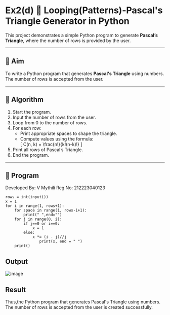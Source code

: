 # Ex2(d) 🔺 Looping(Patterns)-Pascal's Triangle Generator in Python

This project demonstrates a simple Python program to generate **Pascal’s Triangle**, where the number of rows is provided by the user.

---

## 🎯 Aim

To write a Python program that generates **Pascal's Triangle** using numbers. The number of rows is accepted from the user.

---

## 🧠 Algorithm

1. Start the program.
2. Input the number of rows from the user.
3. Loop from 0 to the number of rows.
4. For each row:
   - Print appropriate spaces to shape the triangle.
   - Compute values using the formula:  
     \[
     C(n, k) = \frac{n!}{k!(n-k)!}
     \]
5. Print all rows of Pascal’s Triangle.
6. End the program.

---

## 🧪 Program
Developed By: V Mythili
Reg No: 212223040123

```
rows = int(input())
x = 1
for i in range(1, rows+1):
    for space in range(1, rows-i+1):
        print(" ",end="")
    for j in range(0, i):
        if j==0 or i==0:
            x = 1
        else:
            x *= (i - j)//j 
               print(x, end = " ")
    print()
```


## Output


![image](https://github.com/user-attachments/assets/8d61b54b-1e50-4d1a-97d7-5a24e1b99620)

## Result

Thus,the Python program that generates Pascal's Triangle using numbers. The number of rows is accepted from the user is created successfully.

